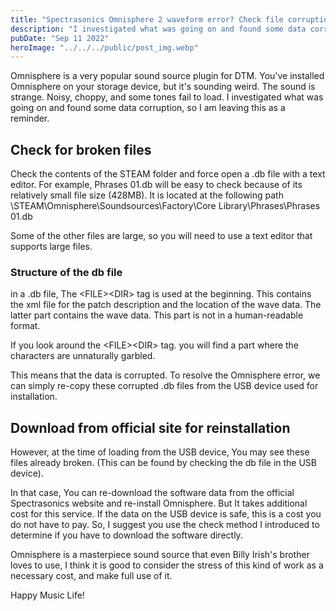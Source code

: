 ```yaml
---
title: "Spectrasonics Omnisphere 2 waveform error? Check file corruption!"
description: "I investigated what was going on and found some data corruption, so I am leaving this as a reminder."
pubDate: "Sep 11 2022"
heroImage: "../../../public/post_img.webp"
---
```


Omnisphere is a very popular sound source plugin for DTM.
You've installed Omnisphere on your storage device, but it's sounding weird.
The sound is strange. Noisy, choppy, and some tones fail to load.
I investigated what was going on and found some data corruption, so I am leaving this as a reminder.
<h2>Check for broken files</h2>
Check the contents of the STEAM folder and force open a .db file with a text editor.
For example, Phrases 01.db will be easy to check because of its relatively small file size (428MB).
It is located at the following path
\STEAM\Omnisphere\Soundsources\Factory\Core Library\Phrases\Phrases 01.db

Some of the other files are large, so you will need to use a text editor that supports large files.
<h3>Structure of the db file</h3>
in a .db file, The &lt;FILE&gt;&lt;DIR&gt; tag is used at the beginning.
This contains the xml file for the patch description and the location of the wave data.
The latter part contains the wave data. This part is not in a human-readable format.

If you look around the &lt;FILE&gt;&lt;DIR&gt; tag.
you will find a part where the characters are unnaturally garbled.


This means that the data is corrupted.
To resolve the Omnisphere error, we can simply re-copy these corrupted .db files from the USB device used for installation.
<h2>Download from official site for reinstallation</h2>
However, at the time of loading from the USB device, You may see these files already broken.
(This can be found by checking the db file in the USB device).

In that case, You can re-download the software data from the official Spectrasonics website and re-install Omnisphere. But It takes additional cost for this service.
If the data on the USB device is safe, this is a cost you do not have to pay.
So, I suggest you use the check method I introduced to determine if you have to download the software directly.

Omnisphere is a masterpiece sound source that even Billy Irish's brother loves to use, I think it is good to consider the stress of this kind of work as a necessary cost, and make full use of it.

Happy Music Life!